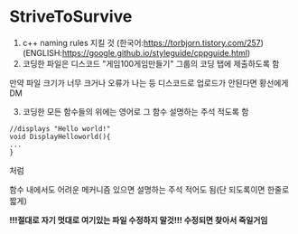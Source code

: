 # StriveToSurvive
1. c++ naming rules 지킬 것 (한국어:<https://torbjorn.tistory.com/257>) (ENGLISH:<https://google.github.io/styleguide/cppguide.html>)
2. 코딩한 파일은 디스코드 "게임100게임만들기" 그룹의 코딩 탭에 제출하도록 함

만약 파일 크기가 너무 크거나 오류가 나는 등 디스코드로 업로드가 안된다면 황선에게 DM

3. 코딩한 모든 함수들의 위에는 영어로 그 함수 설명하는 주석 적도록 함
```
//displays "Hello world!"
void DisplayHelloworld(){
...
}
```
처럼

함수 내에서도 어려운 메커니즘 있으면 설명하는 주석 적어도 됨(단 되도록이면 한줄로 짧게)


**!!!절대로 자기 멋대로 여기있는 파일 수정하지 말것!!! 수정되면 찾아서 죽일거임**
